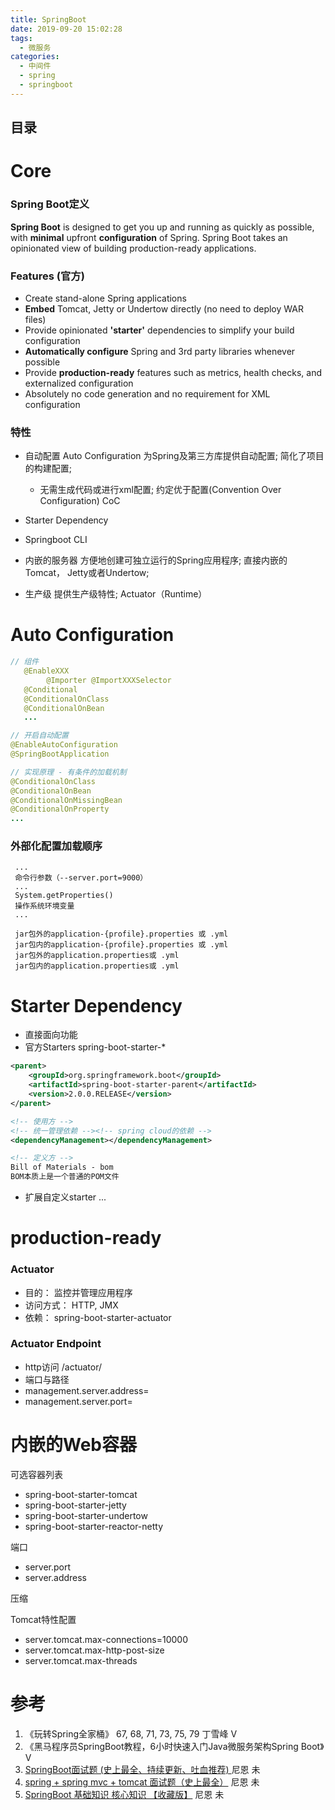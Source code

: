 ```yaml
---
title: SpringBoot
date: 2019-09-20 15:02:28
tags:
  - 微服务
categories:
  - 中间件
  - spring 
  - springboot
---
```


<p></p>
<!-- more -->

## 目录
<!-- toc -->

# Core
###  Spring Boot定义
**Spring Boot** is designed to get you up and running as quickly as possible, 
with **minimal** upfront **configuration** of Spring. 
Spring Boot takes an opinionated view of building production-ready applications.


###  Features (官方)

- Create stand-alone Spring applications
- **Embed** Tomcat, Jetty or Undertow directly (no need to deploy WAR files)
- Provide opinionated **'starter'** dependencies to simplify your build configuration
- **Automatically configure** Spring and 3rd party libraries whenever possible
- Provide **production-ready** features such as metrics, health checks, and externalized configuration
- Absolutely no code generation and no requirement for XML configuration

###   特性
+  自动配置   Auto Configuration
   为Spring及第三方库提供自动配置;
   简化了项目的构建配置;
   - 无需生成代码或进行xml配置; 
    约定优于配置(Convention Over Configuration) CoC

+ Starter Dependency

+ Springboot CLI

+ 内嵌的服务器
方便地创建可独立运行的Spring应用程序;
直接内嵌的Tomcat， Jetty或者Undertow;

+ 生产级
提供生产级特性;
Actuator（Runtime）


#  Auto Configuration

``` Java
// 组件
   @EnableXXX
        @Importer @ImportXXXSelector
   @Conditional
   @ConditionalOnClass
   @ConditionalOnBean
   ... 
```

``` Java
// 开启自动配置
@EnableAutoConfiguration
@SpringBootApplication
```

``` Java
// 实现原理 - 有条件的加载机制
@ConditionalOnClass
@ConditionalOnBean
@ConditionalOnMissingBean
@ConditionalOnProperty
...
```

###  外部化配置加载顺序
```
 ...
 命令行参数（--server.port=9000）
 ...
 System.getProperties()
 操作系统环境变量
 ...
```


```
 jar包外的application-{profile}.properties 或 .yml
 jar包内的application-{profile}.properties 或 .yml
 jar包外的application.properties或 .yml
 jar包内的application.properties或 .yml
```

#  Starter Dependency

+ 直接面向功能
+ 官方Starters spring-boot-starter-*

``` xml
<parent>
    <groupId>org.springframework.boot</groupId>
    <artifactId>spring-boot-starter-parent</artifactId>
    <version>2.0.0.RELEASE</version>
</parent>

<!-- 使用方 -->
<!-- 统一管理依赖 --><!-- spring cloud的依赖 -->
<dependencyManagement></dependencyManagement>

<!-- 定义方 -->
Bill of Materials - bom
BOM本质上是一个普通的POM文件
```

+ 扩展自定义starter
... 



#  production-ready
###  Actuator
+ 目的： 监控并管理应用程序
+ 访问方式： HTTP, JMX
+ 依赖： spring-boot-starter-actuator

###  Actuator Endpoint
+ http访问
/actuator/<id>
+ 端口与路径
+ management.server.address=
+ management.server.port=
  

#   内嵌的Web容器

可选容器列表
+ spring-boot-starter-tomcat
+ spring-boot-starter-jetty
+ spring-boot-starter-undertow
+ spring-boot-starter-reactor-netty

端口
+ server.port
+ server.address

压缩

Tomcat特性配置
+ server.tomcat.max-connections=10000
+ server.tomcat.max-http-post-size
+ server.tomcat.max-threads


# 参考
1. 《玩转Spring全家桶》 67, 68, 71, 73,  75, 79  丁雪峰 V
2. 《黑马程序员SpringBoot教程，6小时快速入门Java微服务架构Spring Boot》 V
100. [SpringBoot面试题 (史上最全、持续更新、吐血推荐) ](https://www.cnblogs.com/crazymakercircle/p/14365487.html)  尼恩  未
101. [spring + spring mvc + tomcat 面试题（史上最全）](https://www.cnblogs.com/crazymakercircle/p/14465630.html) 尼恩 未
102. [SpringBoot 基础知识 核心知识 【收藏版】](https://www.cnblogs.com/crazymakercircle/p/13895735.html)  尼恩 未
